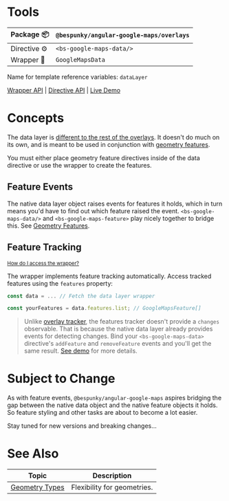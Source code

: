 # Tools
| Package 📦  | `@bespunky/angular-google-maps/overlays` |
|--------------|------------------------------------------|
| Directive ⚙ | `<bs-google-maps-data/>`                 |
| Wrapper 🧬  | `GoogleMapsData`                         |

Name for template reference variables: `dataLayer`

[Wrapper API](/docs/classes/GoogleMapsData.html) | [Directive API](/docs/directives/GoogleMapsDataDirective.html) | [Live Demo](https://bs-angular-g-maps.web.app/Overlays%20Superpower/Data%20Layer)

# Concepts
The data layer is [different to the rest of the overlays](/docs/additional-documentation/overlays-superpower.html#data-layer-vs-normal-overlays). It doesn't do much on its own, and is meant to be used in conjunction with [geometry features](/docs/additional-documentation/overlays-superpower/data-layer/geometry-features.html).

You must either place geometry feature directives inside of the data directive or use the wrapper to create the features.

## Feature Events
The native data layer object raises events for features it holds, which in turn means you'd have to find out which feature raised the event. `<bs-google-maps-data/>` and `<bs-google-maps-feature>` play nicely together to bridge this. See [Geometry Features](/docs/additional-documentation/overlays-superpower/data-layer/geometry-features.html).

## Feature Tracking
<small>[How do I access the wrapper?](/docs/additional-documentation/programmatic-control.html)</small>

The wrapper implements feature tracking automatically. Access tracked features using the `features` property:
```typescript
const data = ... // Fetch the data layer wrapper

const yourFeatures = data.features.list; // GoogleMapsFeature[]
```

> Unlike [overlay tracker](/docs/additional-documentation/overlays-superpower.html#overlay-tracking), the features tracker doesn't provide a `changes` observable. That is because the native data layer already provides events for detecting changes. Bind your `<bs-google-maps-data>` directive's `addFeature` and `removeFeature` events and you'll get the same result. [See demo](https://bs-angular-g-maps.web.app/Overlays%20Superpower/Data%20Layer) for more details.

# Subject to Change
As with feature events, `@bespunky/angular-google-maps` aspires bridging the gap between the native data object and the native feature objects it holds. So feature styling and other tasks are about to become a lot easier. 

Stay tuned for new versions and breaking changes...

# See Also

| Topic                             | Description                 |
|-----------------------------------|-----------------------------|
| [Geometry Types](/docs/additional-documentation/geometry-types.html) | Flexibility for geometries. |